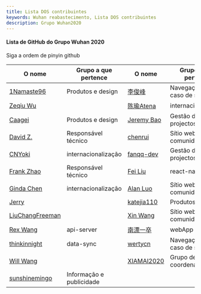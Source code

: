 ```yaml
---
title: Lista DOS contribuintes
keywords: Wuhan reabastecimento, Lista DOS contribuintes
description: Grupo Wuhan2020
---
```


####  Lista de GitHub do Grupo Wuhan 2020
Siga a ordem de pinyin github

| O nome   | Grupo a que pertence | O nome   | Grupo a que pertence |
| ------ | ------ | ------ | ------ |
| [1Namaste96](https://github.com/1Namaste96) | Produtos e design | [李俊峰](https://github.com/admin8756) | Navegação em caso de surto |
| [Zeqiu Wu](https://github.com/allenfantasy) || [陈瑜Atena](https://github.com/Atena1118) | internacionalização |
| [Caagei](https://github.com/Caagei) | Produtos e design |[Jeremy Bao](https://github.com/bao1018) | Gestão de projectos |
| [David Z.](https://github.com/bkbabydp) | Responsável técnico | [chenrui](https://github.com/chenrui333) | Sítio web oficial da comunidade |
| [CNYoki](https://github.com/CNYoki) | internacionalização | [fanqq-dev](https://github.com/fanqq-dev) | Gestão de projectos |
| [Frank Zhao](https://github.com/frank-zsy) | Responsável técnico | [Fei Liu](https://github.com/geastwood) | react-native |
| [Ginda Chen](https://github.com/GindaChen) | internacionalização | [Alan Luo](https://github.com/iLtc) | Sítio web oficial da comunidade |
| [Jerry](https://github.com/JerryKuan) |  | [katejia110](https://github.com/katejia110) | Produtos e design |
| [LiuChangFreeman](https://github.com/LiuChangFreeman) |  | [Xin Wang](https://github.com/lovepoem) | Sítio web oficial da comunidade |
| [Rex Wang](https://github.com/rexwangcc) | api-server | [南漂一卒](https://github.com/TechQuery) | webApp |
| [thinkinnight](https://github.com/thinkinnight) | data-sync | [wertycn](https://github.com/wertycn) | Navegação em caso de surto |
| [Will Wang](https://github.com/will-ww) | | [XIAMAI2020](https://github.com/XIAMAI2020) |Grupo de coordenação |
| [sunshinemingo](https://github.com/sunshinemingo) | Informação e publicidade| 



